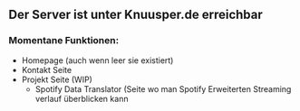 ## Der Server ist unter Knuusper.de erreichbar

### Momentane Funktionen:

- Homepage (auch wenn leer sie existiert)
- Kontakt Seite
- Projekt Seite (WIP)
  - Spotify Data Translator (Seite wo man Spotify Erweiterten Streaming verlauf überblicken kann
